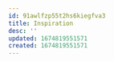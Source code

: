 ```yaml
---
id: 91awlfzp55t2hs6kiegfva3
title: Inspiration
desc: ''
updated: 1674819551571
created: 1674819551571
---
```

